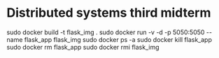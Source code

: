 # Distributed systems third midterm #

sudo docker build -t flask_img .
sudo docker run -v -d -p 5050:5050 --name flask_app flask_img
sudo docker ps -a
sudo docker kill flask_app
sudo docker rm flask_app
sudo docker rmi flask_img